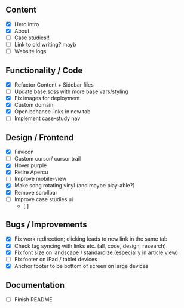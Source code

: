 ## Content
- [x] Hero intro
- [x] About
- [ ] Case studies!! 
- [ ] Link to old writing? mayb
- [ ] Website logs 

## Functionality / Code
- [x] Refactor Content + Sidebar files
- [ ] Update base.scss with more base vars/styling
- [x] Fix images for deployment
- [x] Custom domain
- [x] Open behance links in new tab
- [ ] Implement case-study nav

## Design / Frontend
- [x] Favicon 
- [ ] Custom cursor/ cursor trail 
- [x] Hover purple 
- [x] Retire Apercu
- [ ] Improve mobile-view  
- [x] Make song rotating vinyl (and maybe play-able?)
- [x] Remove scrollbar
- [ ] Improve case studies ui
    - [ ] 


## Bugs / Improvements
- [x] Fix work redirection; clicking leads to new link in the same tab 
- [x] Check tag syncing with links etc. (all, code, design, research)
- [x] Fix font size on landscape / standardize (especially in article view)
- [ ] Fix footer on iPad / tablet devices
- [x] Anchor footer to be bottom of screen on large devices

## Documentation
- [ ] Finish README